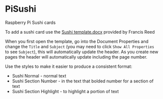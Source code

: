 # PiSushi
Raspberry Pi Sushi cards

To add a sushi card use the [Sushi template.docx](https://github.com/wolf99/PiSushi/blob/master/Sushi%20template.docx) provided by Francis Reed

When you first open the template, go into the Document Properties and change the `Title` and `Subject` (you may need to click `Show All Properties` to see `Subject`), this will automatically update the header. As you create new pages the header will automatically update including the page number.

Use the styles to make it easier to produce a consistent format:
 - Sushi Normal - normal text
 - Sushi Section Number - in the text that bolded number for a section of text
 - Sushi Section Highlight - to highlight a portion of text

